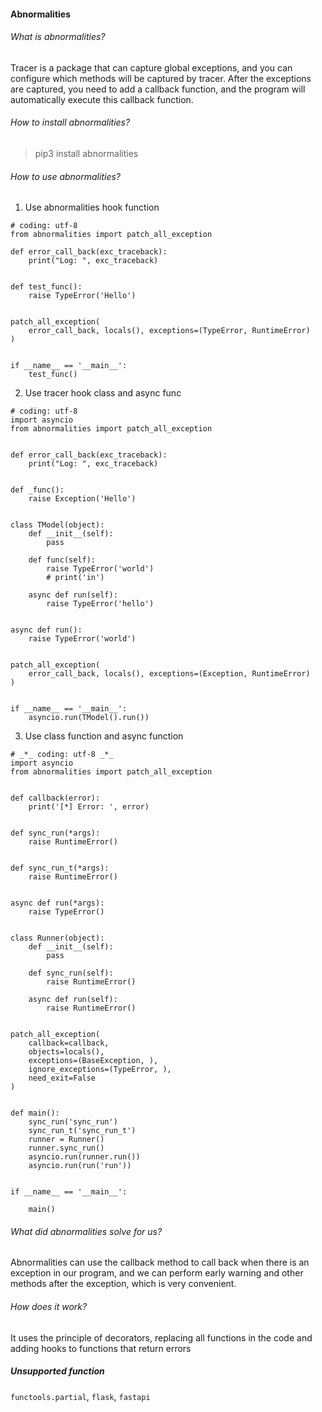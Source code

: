 <h4>Abnormalities</h4>

###### What is abnormalities? 
Tracer is a package that can capture global exceptions, and you can configure which methods will be captured by tracer. After the exceptions are captured, you need to add a callback function, and the program will automatically execute this callback function. 


###### How to install abnormalities?
> pip3 install abnormalities


###### How to use abnormalities? 
1. Use abnormalities hook function 
```python3
# coding: utf-8
from abnormalities import patch_all_exception

def error_call_back(exc_traceback):
    print("Log: ", exc_traceback)


def test_func():
    raise TypeError('Hello')


patch_all_exception(
    error_call_back, locals(), exceptions=(TypeError, RuntimeError)
)


if __name__ == '__main__':
    test_func()
```
2. Use tracer hook class and async func
```python3
# coding: utf-8
import asyncio
from abnormalities import patch_all_exception


def error_call_back(exc_traceback):
    print("Log: ", exc_traceback)


def _func():
    raise Exception('Hello')


class TModel(object):
    def __init__(self):
        pass

    def func(self):
        raise TypeError('world')
        # print('in')

    async def run(self):
        raise TypeError('hello')


async def run():
    raise TypeError('world')


patch_all_exception(
    error_call_back, locals(), exceptions=(Exception, RuntimeError)
)


if __name__ == '__main__':
    asyncio.run(TModel().run())
```
3. Use class function and async function
```python3
# _*_ coding: utf-8 _*_
import asyncio
from abnormalities import patch_all_exception


def callback(error):
    print('[*] Error: ', error)


def sync_run(*args):
    raise RuntimeError()


def sync_run_t(*args):
    raise RuntimeError()


async def run(*args):
    raise TypeError()


class Runner(object):
    def __init__(self):
        pass

    def sync_run(self):
        raise RuntimeError()

    async def run(self):
        raise RuntimeError()


patch_all_exception(
    callback=callback,
    objects=locals(),
    exceptions=(BaseException, ),
    ignore_exceptions=(TypeError, ),
    need_exit=False
)


def main():
    sync_run('sync_run')
    sync_run_t('sync_run_t')
    runner = Runner()
    runner.sync_run()
    asyncio.run(runner.run())
    asyncio.run(run('run'))


if __name__ == '__main__':

    main()
```

###### What did abnormalities solve for us? 
Abnormalities can use the callback method to call back when there is an exception in our program, and we can perform early warning and other methods after the exception, which is very convenient. 


###### How does it work? 
It uses the principle of decorators, replacing all functions in the code and adding hooks to functions that return errors


##### Unsupported function
`functools.partial`, `flask`, `fastapi`

